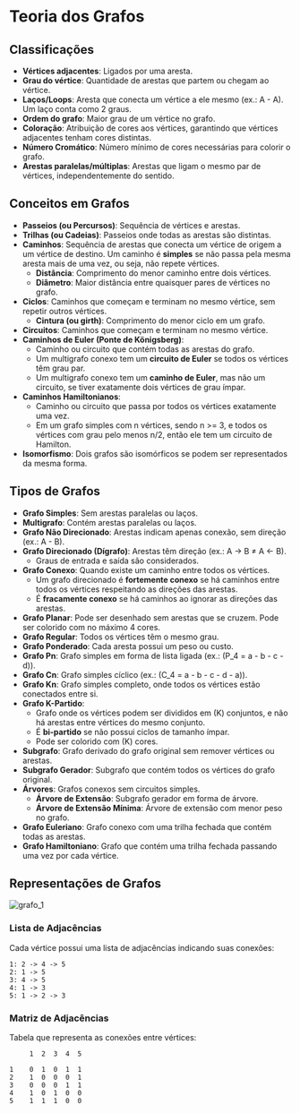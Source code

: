 # Teoria dos Grafos

## Classificações

- **Vértices adjacentes**: Ligados por uma aresta.
- **Grau do vértice**: Quantidade de arestas que partem ou chegam ao vértice.
- **Laços/Loops**: Aresta que conecta um vértice a ele mesmo (ex.: A - A). Um laço conta como 2 graus.
- **Ordem do grafo**: Maior grau de um vértice no grafo.
- **Coloração**: Atribuição de cores aos vértices, garantindo que vértices adjacentes tenham cores distintas.
- **Número Cromático**: Número mínimo de cores necessárias para colorir o grafo.
- **Arestas paralelas/múltiplas**: Arestas que ligam o mesmo par de vértices, independentemente do sentido.

## Conceitos em Grafos

- **Passeios (ou Percursos)**: Sequência de vértices e arestas.
- **Trilhas (ou Cadeias)**: Passeios onde todas as arestas são distintas.
- **Caminhos**: Sequência de arestas que conecta um vértice de origem a um vértice de destino. Um caminho é **simples** se não passa pela mesma aresta mais de uma vez, ou seja, não repete vértices.
  - **Distância**: Comprimento do menor caminho entre dois vértices.
  - **Diâmetro**: Maior distância entre quaisquer pares de vértices no grafo.
- **Ciclos**: Caminhos que começam e terminam no mesmo vértice, sem repetir outros vértices. 
  - **Cintura (ou girth)**: Comprimento do menor ciclo em um grafo.
- **Circuitos**: Caminhos que começam e terminam no mesmo vértice.
- **Caminhos de Euler (Ponte de Königsberg)**:
  - Caminho ou circuito que contém todas as arestas do grafo.
  - Um multigrafo conexo tem um **circuito de Euler** se todos os vértices têm grau par.
  - Um multigrafo conexo tem um **caminho de Euler**, mas não um circuito, se tiver exatamente dois vértices de grau ímpar.
- **Caminhos Hamiltonianos**:
  - Caminho ou circuito que passa por todos os vértices exatamente uma vez.
  - Em um grafo simples com n vértices, sendo n >= 3, e todos os vértices com grau pelo menos n/2, então ele tem um circuito de Hamilton.
- **Isomorfismo**: Dois grafos são isomórficos se podem ser representados da mesma forma.

## Tipos de Grafos

- **Grafo Simples**: Sem arestas paralelas ou laços.
- **Multigrafo**: Contém arestas paralelas ou laços.
- **Grafo Não Direcionado**: Arestas indicam apenas conexão, sem direção (ex.: A - B).
- **Grafo Direcionado (Dígrafo)**: Arestas têm direção (ex.: A → B ≠ A ← B).
  - Graus de entrada e saída são considerados.
- **Grafo Conexo**: Quando existe um caminho entre todos os vértices.
  - Um grafo direcionado é **fortemente conexo** se há caminhos entre todos os vértices respeitando as direções das arestas.
  - É **fracamente conexo** se há caminhos ao ignorar as direções das arestas.
- **Grafo Planar**: Pode ser desenhado sem arestas que se cruzem. Pode ser colorido com no máximo 4 cores.
- **Grafo Regular**: Todos os vértices têm o mesmo grau.
- **Grafo Ponderado**: Cada aresta possui um peso ou custo.
- **Grafo Pn**: Grafo simples em forma de lista ligada (ex.: \(P_4 = a - b - c - d\)).
- **Grafo Cn**: Grafo simples cíclico (ex.: \(C_4 = a - b - c - d - a\)).
- **Grafo Kn**: Grafo simples completo, onde todos os vértices estão conectados entre si.
- **Grafo K-Partido**:
  - Grafo onde os vértices podem ser divididos em \(K\) conjuntos, e não há arestas entre vértices do mesmo conjunto.
  - É **bi-partido** se não possui ciclos de tamanho ímpar.
  - Pode ser colorido com \(K\) cores.
- **Subgrafo**: Grafo derivado do grafo original sem remover vértices ou arestas.
- **Subgrafo Gerador**: Subgrafo que contém todos os vértices do grafo original.
- **Árvores**: Grafos conexos sem circuitos simples.
  - **Árvore de Extensão**: Subgrafo gerador em forma de árvore.
  - **Árvore de Extensão Mínima**: Árvore de extensão com menor peso no grafo.
- **Grafo Euleriano**: Grafo conexo com uma trilha fechada que contém todas as arestas.
- **Grafo Hamiltoniano**: Grafo que contém uma trilha fechada passando uma vez por cada vértice.

## Representações de Grafos
![grafo_1](https://github.com/user-attachments/assets/3d0a4d2c-38db-47a6-b1b4-fb82509e2f1d)

### Lista de Adjacências
Cada vértice possui uma lista de adjacências indicando suas conexões:
```
1: 2 -> 4 -> 5
2: 1 -> 5
3: 4 -> 5
4: 1 -> 3
5: 1 -> 2 -> 3
```

### Matriz de Adjacências
Tabela que representa as conexões entre vértices:
```
     1  2  3  4  5

1    0  1  0  1  1
2    1  0  0  0  1
3    0  0  0  1  1
4    1  0  1  0  0
5    1  1  1  0  0
```
